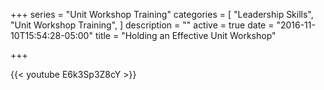 +++
series = "Unit Workshop Training"
categories = [
  "Leadership Skills",
  "Unit Workshop Training",
]
description = ""
active = true
date = "2016-11-10T15:54:28-05:00"
title = "Holding an Effective Unit Workshop"

+++

{{< youtube E6k3Sp3Z8cY >}}

